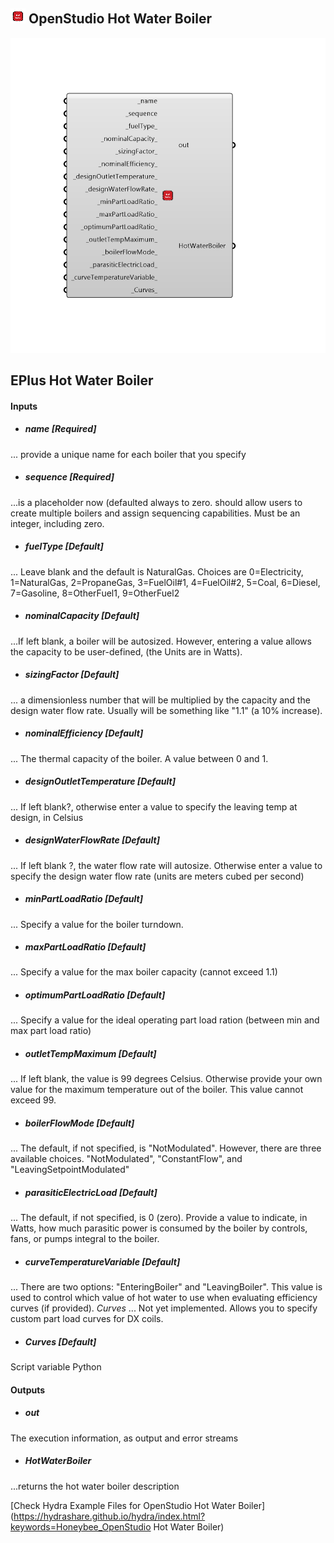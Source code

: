 ## ![](../../images/icons/OpenStudio_Hot_Water_Boiler.png) OpenStudio Hot Water Boiler

![](../../images/components/OpenStudio_Hot_Water_Boiler.png)

EPlus Hot Water Boiler
 -
 

#### Inputs
* ##### name [Required]
... provide a unique name for each boiler that you specify
* ##### sequence [Required]
...is a placeholder now (defaulted always to zero.  should allow users to create multiple boilers and assign sequencing capabilities.  Must be an integer, including zero.
* ##### fuelType [Default]
... Leave blank and the default is NaturalGas.  Choices are 0=Electricity, 1=NaturalGas, 2=PropaneGas, 3=FuelOil#1, 4=FuelOil#2, 5=Coal, 6=Diesel, 7=Gasoline, 8=OtherFuel1, 9=OtherFuel2
* ##### nominalCapacity [Default]
...If left blank, a boiler will be autosized.  However, entering a value allows the capacity to be user-defined, (the Units are in Watts).
* ##### sizingFactor [Default]
... a dimensionless number that will be multiplied by the capacity and the design water flow rate.  Usually will be something like "1.1" (a 10% increase).
* ##### nominalEfficiency [Default]
... The thermal capacity of the boiler.  A value between 0 and 1.
* ##### designOutletTemperature [Default]
... If left blank?, otherwise enter a value to specify the leaving temp at design, in Celsius
* ##### designWaterFlowRate [Default]
... If left blank ?, the water flow rate will autosize.  Otherwise enter a value to specify the design water flow rate (units are meters cubed per second) 
* ##### minPartLoadRatio [Default]
... Specify a value for the boiler turndown.
* ##### maxPartLoadRatio [Default]
...  Specify a value for the max boiler capacity (cannot exceed 1.1)
* ##### optimumPartLoadRatio [Default]
... Specify a value for the ideal operating part load ration (between min and max part load ratio)
* ##### outletTempMaximum [Default]
... If left blank, the value is 99 degrees Celsius.  Otherwise provide your own value for the maximum temperature out of the boiler.  This value cannot exceed 99.
* ##### boilerFlowMode [Default]
... The default, if not specified, is "NotModulated".  However, there are three available choices.  "NotModulated", "ConstantFlow", and "LeavingSetpointModulated"
* ##### parasiticElectricLoad [Default]
...  The default, if not specified, is 0 (zero).  Provide a value to indicate, in Watts, how much parasitic power is consumed by the boiler by controls, fans, or pumps integral to the boiler.
* ##### curveTemperatureVariable [Default]
... There are two options: "EnteringBoiler" and "LeavingBoiler".  This value is used to control which value of hot water to use when evaluating efficiency curves (if provided).
 _Curves_ ... Not yet implemented.  Allows you to specify custom part load curves for DX coils.
* ##### Curves [Default]
Script variable Python

#### Outputs
* ##### out
The execution information, as output and error streams
* ##### HotWaterBoiler
...returns the hot water boiler description


[Check Hydra Example Files for OpenStudio Hot Water Boiler](https://hydrashare.github.io/hydra/index.html?keywords=Honeybee_OpenStudio Hot Water Boiler)